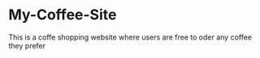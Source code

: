 # My-Coffee-Site
This is  a coffe shopping website where users are free to oder any coffee they prefer
